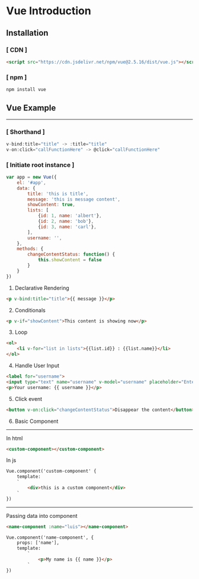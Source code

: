 # Vue Introduction #
## Installation ##
### [ CDN ] ### 
```html
<script src="https://cdn.jsdelivr.net/npm/vue@2.5.16/dist/vue.js"></script>
```
### [ npm ] ###
```bash
npm install vue
```

## Vue Example ##
---
### [ Shorthand ] ###
```javascript
v-bind:title="title" -> :title="title"
v-on:click="callFunctionHere" -> @click="callFunctionHere"
```

### [ Initiate root instance ] ###
```javascript
var app = new Vue({
    el: '#app',
    data: {
        title: 'this is title',
        message: 'this is message content',
        showContent: true,
        lists: [
            {id: 1, name: 'albert'},
            {id: 2, name: 'bob'},
            {id: 3, name: 'carl'},
        ],
        username: '',
    },
    methods: {
        changeContentStatus: function() {
            this.showContent = false
        }
    }
})
```
1. Declarative Rendering
```html
<p v-bind:title="title">{{ message }}</p>
```

2. Conditionals
```html
<p v-if="showContent">This content is showing now</p>
```

3. Loop
```html
<ol>
    <li v-for="list in lists">{{list.id}} : {{list.name}}</li>
</ol>
```

4. Handle User Input
```html
<label for="username">
<input type="text" name="username" v-model="username" placeholder="Enter your username here">
<p>Your username: {{ username }}</p>
```

5. Click event
```html
<button v-on:click="changeContentStatus">Disappear the content</button>
```

6. Basic Component
---
In html
```html
<custom-component></custom-component>
```
In js
```html
Vue.component('custom-component' {
    template:
    `
        <div>this is a custom component</div>
    `
})
```
---
Passing data into component
```html
<name-component :name="luis"></name-component>
```
```html
Vue.component('name-component', {
    props: ['name'],
    template:
        `
            <p>My name is {{ name }}</p>
        `
})
```
